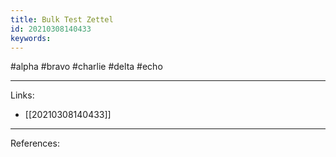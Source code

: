 ```yaml
---
title: Bulk Test Zettel
id: 20210308140433
keywords:
---
```

#alpha #bravo #charlie #delta #echo

---
Links:

- [[20210308140433]]

---
References:
